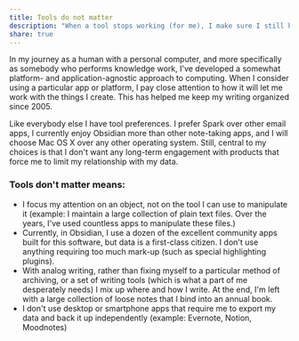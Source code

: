 ```yaml
---
title: Tools do not matter
description: "When a tool stops working (for me), I make sure I still have access to the things I made with it"
share: true
---
```

In my journey as a human with a personal computer, and more specifically as somebody who performs knowledge work, I've developed a somewhat platform- and application-agnostic approach to computing. When I consider using a particular app or platform, I pay close attention to how it will let me work with the things I create. This has helped me keep my writing organized since 2005.

Like everybody else I have tool preferences. I prefer Spark over other email apps, I currently enjoy Obsidian more than other note-taking apps, and I will choose Mac OS X over any other operating system. Still, central to my choices is that I don't want any long-term engagement with products that force me to limit my relationship with my data.

### Tools don't matter means:
- I focus my attention on an object, not on the tool I can use to manipulate it (example: I maintain a large collection of plain text files. Over the years, I've used countless apps to manipulate these files.)
- Currently, in Obsidian, I use a dozen of the excellent community apps built for this software, but data is a first-class citizen. I don't use anything requiring too much mark-up (such as special highlighting plugins).
- With analog writing, rather than fixing myself to a particular method of archiving, or a set of writing tools (which is what a part of me desperately needs) I mix up where and how I write. At the end, I'm left with a large collection of loose notes that I bind into an annual book.
- I don't use desktop or smartphone apps that require me to export my data and back it up independently (example: Evernote, Notion, Moodnotes)

[^1]: [I'm Dan Russell, Google Research Scientist, and This Is How I Work](https://lifehacker.com/im-dan-russell-google-research-scientist-and-this-is-1450690468), _Lifehacker_